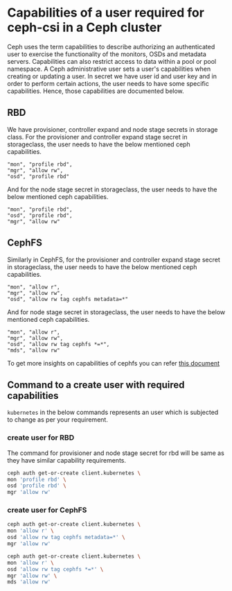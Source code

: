 # Capabilities of a user required for ceph-csi in a Ceph cluster

Ceph uses the term capabilities to describe authorizing an authenticated user
to exercise the functionality of the monitors, OSDs and metadata servers.
Capabilities can also restrict access to data within a pool or pool namespace.
A Ceph administrative user sets a user's capabilities when creating or
updating a user. In secret we have user id and user key and in order to
perform certain actions, the user needs to have some specific capabilities.
Hence, those capabilities are documented below.

## RBD

We have provisioner, controller expand and node stage secrets in storage class.
For the provisioner and controller expand stage secret in storageclass, the
user needs to have the  below mentioned ceph capabilities.

```text
"mon", "profile rbd",
"mgr", "allow rw",
"osd", "profile rbd"
```

And for the node stage secret in storageclass, the user needs to have the
below mentioned ceph capabilities.

```text
"mon", "profile rbd",
"osd", "profile rbd",
"mgr", "allow rw"
```

## CephFS

Similarly in CephFS, for the provisioner and controller expand stage secret in
storageclass, the user needs to have the below mentioned ceph capabilities.

```text
"mon", "allow r",
"mgr", "allow rw",
"osd", "allow rw tag cephfs metadata=*"
```

And for node stage secret in storageclass, the user needs to have
the below mentioned ceph capabilities.

```text
"mon", "allow r",
"mgr", "allow rw",
"osd", "allow rw tag cephfs *=*",
"mds", "allow rw"
```

To get more insights on capabilities of cephfs you can refer
[this document](https://ceph.readthedocs.io/en/latest/cephfs/client-auth/)

## Command to a create user with required capabilities

`kubernetes` in the below commands represents an user which is subjected
to change as per your requirement.

### create user for RBD

The command for provisioner and node stage secret for rbd will be same as
they have similar capability requirements.

```bash
ceph auth get-or-create client.kubernetes \
mon 'profile rbd' \
osd 'profile rbd' \
mgr 'allow rw'
```

### create user for CephFS

```bash
ceph auth get-or-create client.kubernetes \
mon 'allow r' \
osd 'allow rw tag cephfs metadata=*' \
mgr 'allow rw'
```

```bash
ceph auth get-or-create client.kubernetes \
mon 'allow r' \
osd 'allow rw tag cephfs *=*' \
mgr 'allow rw' \
mds 'allow rw'
```
